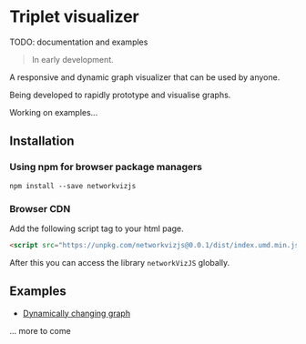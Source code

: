 # Triplet visualizer

TODO: documentation and examples

> In early development.

A responsive and dynamic graph visualizer that can be used by anyone.

Being developed to rapidly prototype and visualise graphs.

Working on examples...


## Installation

### Using npm for browser package managers

```shell
npm install --save networkvizjs
```

### Browser CDN

Add the following script tag to your html page.

```html
<script src="https://unpkg.com/networkvizjs@0.0.1/dist/index.umd.min.js"></script>
```

After this you can access the library `networkVizJS` globally.

## Examples

- [Dynamically changing graph](https://bl.ocks.org/SpyR1014/d82570c509028e6b0a519ef885ab58f0)

... more to come
